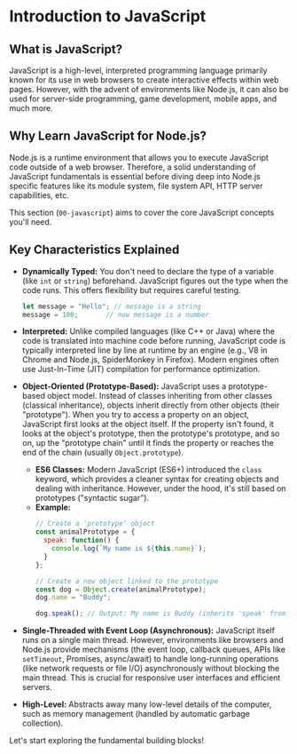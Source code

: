 # Introduction to JavaScript

## What is JavaScript?

JavaScript is a high-level, interpreted programming language primarily known for its use in web browsers to create interactive effects within web pages. However, with the advent of environments like Node.js, it can also be used for server-side programming, game development, mobile apps, and much more.

## Why Learn JavaScript for Node.js?

Node.js is a runtime environment that allows you to execute JavaScript code outside of a web browser. Therefore, a solid understanding of JavaScript fundamentals is essential before diving deep into Node.js specific features like its module system, file system API, HTTP server capabilities, etc.

This section (`00-javascript`) aims to cover the core JavaScript concepts you'll need.

## Key Characteristics Explained

*   **Dynamically Typed:** You don't need to declare the type of a variable (like `int` or `string`) beforehand. JavaScript figures out the type when the code runs. This offers flexibility but requires careful testing.
    ```javascript
    let message = "Hello"; // message is a string
    message = 100;       // now message is a number
    ```

*   **Interpreted:** Unlike compiled languages (like C++ or Java) where the code is translated into machine code before running, JavaScript code is typically interpreted line by line at runtime by an engine (e.g., V8 in Chrome and Node.js, SpiderMonkey in Firefox). Modern engines often use Just-In-Time (JIT) compilation for performance optimization.

*   **Object-Oriented (Prototype-Based):** JavaScript uses a prototype-based object model. Instead of classes inheriting from other classes (classical inheritance), objects inherit directly from other objects (their "prototype"). When you try to access a property on an object, JavaScript first looks at the object itself. If the property isn't found, it looks at the object's prototype, then the prototype's prototype, and so on, up the "prototype chain" until it finds the property or reaches the end of the chain (usually `Object.prototype`).
    *   **ES6 Classes:** Modern JavaScript (ES6+) introduced the `class` keyword, which provides a cleaner syntax for creating objects and dealing with inheritance. However, under the hood, it's still based on prototypes ("syntactic sugar").
    *   **Example:**
        ```javascript
        // Create a 'prototype' object
        const animalPrototype = {
          speak: function() {
            console.log(`My name is ${this.name}`);
          }
        };

        // Create a new object linked to the prototype
        const dog = Object.create(animalPrototype);
        dog.name = "Buddy";

        dog.speak(); // Output: My name is Buddy (inherits 'speak' from prototype)
        ```

*   **Single-Threaded with Event Loop (Asynchronous):** JavaScript itself runs on a single main thread. However, environments like browsers and Node.js provide mechanisms (the event loop, callback queues, APIs like `setTimeout`, Promises, async/await) to handle long-running operations (like network requests or file I/O) asynchronously without blocking the main thread. This is crucial for responsive user interfaces and efficient servers.

*   **High-Level:** Abstracts away many low-level details of the computer, such as memory management (handled by automatic garbage collection).

Let's start exploring the fundamental building blocks!
